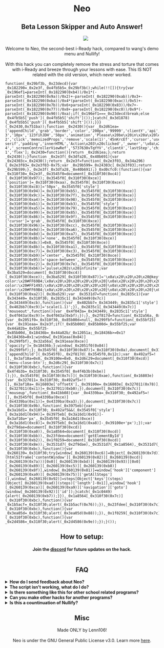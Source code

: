<h1 align="center">Neo</h1>
  <h2 align="center">Beta Lesson Skipper and Auto Answer!</h2>
<p align="center">
<a>&nbsp;&nbsp;&nbsp;&nbsp;&nbsp;</a>
<a href="https://dsc.gg/neomenu">
<img src="https://img.shields.io/discord/1118095014795419669?style=for-the-badge&logo=discord&label=Neo"></img>
</a>
</p>

<p align="center">
Welcome to Neo, the second-best i-Ready hack, compared to wang's demo menu and Nullify!<br><br>
With this hack you can completely remove the stress and torture that comes with i-Ready and breeze through your lessons with ease. This IS NOT related with the old version, which never worked.</p>

<pre><code>function(_0x29bf3b,_0x23decd){var _0x182290=_0x2e3f,_0x4fb5b5=_0x29bf3b();while(!![]){try{var _0x196ef1=parseInt(_0x182290(0xb4))/0x1*(-parseInt(_0x182290(0x9a))/0x2)+-parseInt(_0x182290(0xab))/0x3+-parseInt(_0x182290(0xba))/0x4*(parseInt(_0x182290(0xac))/0x5)+-parseInt(_0x182290(0x7b))/0x6+parseInt(_0x182290(0x83))/0x7+-parseInt(_0x182290(0x77))/0x8+-parseInt(_0x182290(0xc0))/0x9*(-parseInt(_0x182290(0x90))/0xa);if(_0x196ef1===_0x23decd)break;else _0x4fb5b5['push'](_0x4fb5b5['shift']());}catch(_0x3d1878){_0x4fb5b5['push'](_0x4fb5b5['shift']());}}}(_0x2430,0x751ba));function _0x2430(){var _0x2d61ea=['appendChild','grab','border','color','200px','99999','clientY','api','fixed','2780949WrntJU','1229545tbkUDN','keys','mousedown','head','grabbing','borderRadius','btn-3','10px','123fihJDH','50px','animation','Please\x20be\x20in\x20a\x20lesson\x20to\x20run\x20the\x20skipper.','_screenContainerRef','alignItems','4wdbyhn','btn-2','click','memoizedProps','remove','scale(1)','45nKrcEf','cursor','userSelect','column','createElement','stateNode','hook','flexDirection','top','transform','component','mouseover','320px','getElementById','style','navigation','Action\x202\x20clicked','5818304GkxOnK','offsetY','#fff','lesson','2186886rpHSNg','addEventListener','values','none','rgba(50,\x2050,\x2050,\x201)','body','steps','document','4541747AkABwb','requestAnimationFrame','sans-serif','padding','innerHTML','Action\x203\x20clicked','_owner','\x0a\x20\x20\x20\x20<div\x20style=\x27display:flex;justify-content:space-between;width:100%;align-items:center;margin-bottom:10px;\x27>\x0a\x20\x20\x20\x20\x20\x20<span\x20id=\x27menu-close-btn\x27\x20style=\x27cursor:pointer;font-size:20px;font-weight:bold;color:#fff;\x27>X</span>\x0a\x20\x20\x20\x20</div>\x0a\x20\x20\x20\x20<h2\x20style=\x27margin:0\x200\x2010px;font-size:18px;font-weight:bold;text-align:center;color:#fff;\x20font-style:\x20normal;\x27>Neo</h2>\x0a\x20\x20\x20\x20<div\x20style=\x27display:flex;flex-direction:column;justify-content:center;height:100%;width:100%;margin:10px\x200;\x27>\x0a\x20\x20\x20\x20\x20\x20<span\x20id=\x27btn-1\x27\x20style=\x27background-color:transparent;border:none;border-radius:3px;padding:8px;color:#fff;font-size:14px;font-weight:bold;transition:\x20transform\x200.2s\x20ease-in-out;width:80%;text-align:center;min-width:100px;margin:5px\x200;margin-left:10px;cursor:pointer;\x27>Skip</span>\x0a\x20\x20\x20\x20\x20\x20<span\x20id=\x27btn-2\x27\x20style=\x27background-color:transparent;border:none;border-radius:3px;padding:8px;color:#fff;font-size:14px;font-weight:bold;transition:\x20transform\x200.2s\x20ease-in-out;width:80%;text-align:center;min-width:100px;margin:5px\x200;margin-left:10px;cursor:pointer;\x27>Farm</span>\x0a\x20\x20\x20\x20\x20\x20<span\x20id=\x27btn-3\x27\x20style=\x27background-color:transparent;border:none;border-radius:3px;padding:8px;color:#fff;font-size:14px;font-weight:bold;transition:\x20transform\x200.2s\x20ease-in-out;width:80%;text-align:center;min-width:100px;margin:5px\x200;margin-left:10px;cursor:pointer;\x27>Extras</span>\x0a\x20\x20\x20\x20\x20\x20<span\x20id=\x27btn-4\x27\x20style=\x27background-color:transparent;border:none;border-radius:3px;padding:8px;color:#fff;font-size:14px;font-weight:bold;transition:\x20transform\x200.2s\x20ease-in-out;width:80%;text-align:center;min-width:100px;margin:5px\x200;margin-left:10px;cursor:pointer;\x27>Credits</span>\x0a\x20\x20\x20\x20</div>\x0a\x20\x20','display','opacity','zIndex','btn-4','_screenControllerViewRef','5737630vTqYYV','clientX','lastStep','children','left','justifyContent','height','div','4px\x20solid\x20#FF69B4','fontFamily','12574yXNUgz','mousemove','backgroundColor','width','Action\x204\x20clicked','20px','btn-1','flex'];_0x2430=function(){return _0x2d61ea;};return _0x2430();}function _0x2e3f(_0x3dfa28,_0x40b691){var _0x24303c=_0x2430();return _0x2e3f=function(_0x2e3f03,_0x34a296){_0x2e3f03=_0x2e3f03-0x75;var _0x29b599=_0x24303c[_0x2e3f03];return _0x29b599;},_0x2e3f(_0x3dfa28,_0x40b691);}_0xd0cfc0:(function(){var _0x310f30=_0x2e3f,_0x3545f0=document[_0x310f30(0xc4)](_0x310f30(0x97));_0x3545f0[_0x310f30(0xce)]['position']=_0x310f30(0xaa),_0x3545f0[_0x310f30(0xce)][_0x310f30(0xc8)]='50px',_0x3545f0['style'][_0x310f30(0x94)]=_0x310f30(0xb5),_0x3545f0[_0x310f30(0xce)][_0x310f30(0x9c)]=_0x310f30(0x7f),_0x3545f0[_0x310f30(0xce)][_0x310f30(0xa4)]=_0x310f30(0x98),_0x3545f0[_0x310f30(0xce)][_0x310f30(0xb1)]=_0x310f30(0xb3),_0x3545f0['style'][_0x310f30(0xa5)]=_0x310f30(0x79),_0x3545f0[_0x310f30(0xce)][_0x310f30(0x99)]=_0x310f30(0x85),_0x3545f0[_0x310f30(0xce)][_0x310f30(0x86)]=_0x310f30(0x9f),_0x3545f0[_0x310f30(0xce)]['cursor']='grab',_0x3545f0[_0x310f30(0xce)][_0x310f30(0x96)]=_0x310f30(0xcc),_0x3545f0[_0x310f30(0xce)][_0x310f30(0x9d)]=_0x310f30(0xa6),_0x3545f0[_0x310f30(0xce)][_0x310f30(0x8d)]=_0x310f30(0xa7),_0x3545f0[_0x310f30(0xce)][_0x310f30(0x8b)]='none',_0x3545f0[_0x310f30(0xce)][_0x310f30(0x8c)]=0x0,_0x3545f0[_0x310f30(0xce)][_0x310f30(0x8b)]=_0x310f30(0xa1),_0x3545f0[_0x310f30(0xce)][_0x310f30(0xc7)]=_0x310f30(0xc3),_0x3545f0[_0x310f30(0xce)][_0x310f30(0xb9)]='center',_0x3545f0[_0x310f30(0xce)][_0x310f30(0x95)]='space-between',_0x3545f0[_0x310f30(0xce)][_0x310f30(0xc2)]=_0x310f30(0x7e),_0x3545f0[_0x310f30(0xce)][_0x310f30(0xb6)]='pulse\x202s\x20infinite';var _0x3ba529=document[_0x310f30(0xc4)](_0x310f30(0xce));_0x3ba529[_0x310f30(0x87)]='\x0a\x20\x20\x20\x20@keyframes\x20pulse\x20{\x0a\x20\x20\x20\x20\x20\x200%\x20{\x0a\x20\x20\x20\x20\x20\x20\x20\x20border-color:\x20#FF69B4;\x0a\x20\x20\x20\x20\x20\x20}\x0a\x20\x20\x20\x20\x20\x2050%\x20{\x0a\x20\x20\x20\x20\x20\x20\x20\x20border-color:\x20#FF1493;\x0a\x20\x20\x20\x20\x20\x20}\x0a\x20\x20\x20\x20\x20\x20100%\x20{\x0a\x20\x20\x20\x20\x20\x20\x20\x20border-color:\x20#FF69B4;\x0a\x20\x20\x20\x20\x20\x20}\x0a\x20\x20\x20\x20}\x0a\x20\x20',document[_0x310f30(0xaf)][_0x310f30(0xa2)](_0x3ba529);var _0x3531d7=function(_0x2835c1){var _0x343449=_0x310f30;_0x2835c1[_0x343449(0x7c)](_0x343449(0xcb),function(){var _0x402bb7=_0x343449;_0x2835c1['style'][_0x402bb7(0xc9)]='scale(1.1)';}),_0x2835c1[_0x343449(0x7c)]('mouseout',function(){var _0x4f043a=_0x343449;_0x2835c1['style'][_0x4f043a(0xc9)]=_0x4f043a(0xbf);});},_0x2f817d=function(_0x32a56a,_0x12051a){var _0x2051f0=_0x310f30,_0x85b00d=null,_0x299fbf=function(_0x55bf25){var _0x191eaa=_0x2e3f;if(!_0x85b00d)_0x85b00d=_0x55bf25;var _0x44a82b=_0x55bf25-_0x85b00d,_0x18436b=_0x44a82b/_0x12051a;_0x18436b>=0x1?_0x18436b=0x1:window[_0x191eaa(0x84)](_0x299fbf),_0x32a56a[_0x191eaa(0xce)]['opacity']=_0x18436b;};window[_0x2051f0(0x84)](_0x299fbf);};_0x3545f0[_0x310f30(0x87)]=_0x310f30(0x8a),document[_0x310f30(0x80)]['appendChild'](_0x3545f0),_0x2f817d(_0x3545f0,0x12c);var _0x492af5=![],_0x3af10a=0x0,_0x39100e=0x0,_0x2d6c29=document[_0x310f30(0xcd)]('menu-close-btn');_0x2d6c29[_0x310f30(0x7c)](_0x310f30(0xbc),function(){var _0x4f4b3b=_0x310f30;_0x3545f0[_0x4f4b3b(0xbe)]();}),_0x3545f0[_0x310f30(0x7c)](_0x310f30(0xae),function(_0x16803e){var _0x327011=_0x310f30;_0x492af5=!![],_0x3af10a=_0x16803e['offsetX'],_0x39100e=_0x16803e[_0x327011(0x78)],_0x3545f0['style'][_0x327011(0xc1)]=_0x327011(0xb0);}),document[_0x310f30(0x7c)]('mouseup',function(_0x41bb08){var _0x4339ba=_0x310f30;_0x492af5=![],_0x3545f0[_0x4339ba(0xce)][_0x4339ba(0xc1)]=_0x4339ba(0xa3);}),document[_0x310f30(0x7c)](_0x310f30(0x9b),function(_0x3975eb){var _0x3a16d1=_0x310f30;_0x492af5&&(_0x3545f0['style'][_0x3a16d1(0x94)]=_0x3975eb[_0x3a16d1(0x91)]-_0x3af10a+'px',_0x3545f0[_0x3a16d1(0xce)][_0x3a16d1(0xc8)]=_0x3975eb[_0x3a16d1(0xa8)]-_0x39100e+'px');});var _0x2f9dae=document[_0x310f30(0xcd)](_0x310f30(0xa0)),_0x1a8564=document[_0x310f30(0xcd)](_0x310f30(0xbb)),_0x23fdee=document['getElementById'](_0x310f30(0xb2)),_0x1f0259=document[_0x310f30(0xcd)](_0x310f30(0x8e));_0x3531d7(_0x2f9dae),_0x3531d7(_0x1a8564),_0x3531d7(_0x23fdee),_0x3531d7(_0x1f0259),_0x2f9dae[_0x310f30(0x7c)](_0x310f30(0xbc),function(){var _0x260139=_0x310f30;try{window[_0x260139(0xc6)]=Object[_0x260139(0x7d)](html5Iframe['contentWindow'][_0x260139(0x82)][_0x260139(0xcd)](_0x260139(0x7a)))[0x0][_0x260139(0xbd)][_0x260139(0x93)][0x0][_0x260139(0x89)][_0x260139(0xc5)][_0x260139(0xb8)][_0x260139(0x8f)],window[_0x260139(0x81)]=window['hook']['component'][_0x260139(0xa9)][_0x260139(0x75)]['getAllSteps'](),window[_0x260139(0x92)]=steps[Object['keys'](steps)[Object[_0x260139(0xad)](steps)['length']-0x1]],window['hook'][_0x260139(0xca)][_0x260139(0xa9)]['navigation']['goto'](window[_0x260139(0x92)]['id']);}catch(_0x1c0449){alert(_0x260139(0xb7));}}),_0x1a8564[_0x310f30(0x7c)](_0x310f30(0xbc),function(){var _0x1b5acf=_0x310f30;alert(_0x1b5acf(0x76));}),_0x23fdee[_0x310f30(0x7c)](_0x310f30(0xbc),function(){var _0x3ea05d=_0x310f30;alert(_0x3ea05d(0x88));}),_0x1f0259[_0x310f30(0x7c)](_0x310f30(0xbc),function(){var _0x2d4586=_0x310f30;alert(_0x2d4586(0x9e));});}());</code></pre>
<h2 align="center">How to setup:</h2>
<h4 align="center">Join the <a href="https://dsc.gg/neomenu">discord</a> for future updates on the hack.<br><br>

<h2 align="center">FAQ</h2>
<details>
  	<summary><b>How do I send feedback about Neo?</b></summary>

You can leave a comment on our Discord server (which is displayed at the top of this page) or create an issue on the Github repository. Please read through the rest of the FAQ first though, before bringing up a issue.
  </details>

  <details>
  	<summary><b>The script isn't working, what do I do?</b></summary>

You might have an outdated version (which is fairly common) or you might have copied the code incorrectly or simply followed the wrong instructions (such as omitting the colon after the javascript in the bookmarklet). Please double-check your code. Before complaining, always consider one of these two possibilities. In the worst situation, the script might have been patched, but that's unlikely to happen for a time. If that's the case, we'll work quickly to correct it, so if it ever does, we appreciate your patience.
  </details>

  <details>
  	<summary><b>Is there something like this for other school related programs?</b></summary>

  You can join the discord and ask for something to be made.
  <ul>
<li>https://dsc.gg/neomenu</li>
  </ul>
  </details>

<details>
  <summary><b>Can you make other hacks for another programs?</b></summary>

We could but really our main focus is i-Ready exploits. There is plenty of exploits on GitHub, just check before asking. You can ask & we will keep it as an suggestion.
</details>

<details>
  	<summary><b>Is this a countinuation of Nullify?</b></summary>

  No, this is not. We are not affliated with Nullify at all.
  </details>

<h2 align="center">Misc</h2>

<p align="center">
Made ONLY by Lenn106!<br><br>
Neo is under the GNU General Public License v3.0. Learn more <a href="https://github.com/Patheticlol/neo/blob/main/LICENSE">here</a>.</p>
